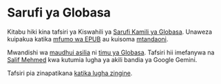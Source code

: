 # Sarufi ya Globasa

Kitabu hiki kina tafsiri ya Kiswahili ya [Sarufi Kamili ya Globasa][cgg-link].
Unaweza kuipakua katika [mfumo wa EPUB][epub-link] au kuisoma [mtandaoni][web-link].

Mwandishi wa [maudhui asilia][oc-link] ni [timu ya Globasa][gb-link].
Tafsiri hii imefanywa na [Salif Mehmed][sm-link] kwa kutumia lugha ya akili bandia ya Google Gemini.

Tafsiri pia zinapatikana [katika lugha zingine][all-link].

[^1]: Kwa kiwango kinachoruhusiwa na sheria, waandishi wameondoa hakimiliki zote na haki zinazohusiana au za jirani kwa maudhui haya ya tovuti.

[cgg-link]:https://salif.github.io/gramati-fe-globasa/eng/
[epub-link]:Gramati_fe_Globasa_Mesi_2_Nyan_2025_Swahilisa_Gemini.epub
[web-link]:https://salif.github.io/gramati-fe-globasa/sw-gemini/
[oc-link]:https://xwexi.globasa.net/eng/gramati
[gb-link]:https://globasa.net/
[sm-link]:https://salif.eu/
[all-link]:https://salif.github.io/gramati-fe-globasa/
